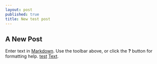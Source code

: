 ```yaml
---
layout: post
published: true
title: New test post
---
```


## A New Post

Enter text in [Markdown](http://daringfireball.net/projects/markdown/). Use the toolbar above, or click the **?** button for formatting help.
[test](test "test") <a href="link">Text</a>.